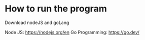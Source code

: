# How to run the program

Download nodeJS and goLang

Node JS: https://nodejs.org/en
Go Programming: https://go.dev/

